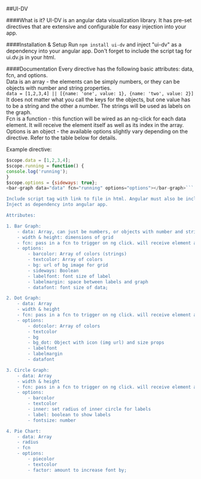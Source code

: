 ##UI-DV

####What is it?
UI-DV is an angular data visualization library. It has pre-set directives that are extensive and configurable for easy injection into your app.

####Installation & Setup
Run ````npm install ui-dv```` and inject "ui-dv" as a dependency into your angular app. Don't forget to include the script tag for ui.dv.js in your html.

####Documentation
Every directive has the following basic attributes: data, fcn, and options.  
Data is an array - the elements can be simply numbers, or they can be objects with number and string properties.  
```data = [1,2,3,4] || [{name: 'one', value: 1}, {name: 'two', value: 2}]```  
It does not matter what you call the keys for the objects, but one value has to be a string and the other a number. The strings will be used as labels on the graph.  
Fcn is a function - this function will be wired as an ng-click for each data element. It will receive the element itself as well as its index in the array.  
Options is an object - the available options slightly vary depending on the directive. Refer to the table below for details.


Example directive:  
```javascript
$scope.data = [1,2,3,4];  
$scope.running = function() {  
console.log('running');  
}  
$scope.options = {sideways: true};  
<bar-graph data="data" fcn="running" options="options"></bar-graph>```  

Include script tag with link to file in html. Angular must also be included.
Inject as dependency into angular app.

Attributes:

1. Bar Graph:
	- data: Array, can just be numbers, or objects with number and string props
	- width & height: dimensions of grid
	- fcn: pass in a fcn to trigger on ng click. will receive element and index
	- options:
		- barcolor: Array of colors (strings)
		- textcolor: Array of colors
		- bg: url of bg image for grid
		- sideways: Boolean
		- labelfont: font size of label
		- labelmargin: space between labels and graph
		- datafont: font size of data;

2. Dot Graph:
	- data: Array
	- width & height
	- fcn: pass in a fcn to trigger on ng click. will receive element and index
	- options:
		- dotcolor: Array of colors
		- textcolor
		- bg
		- bg_dot: Object with icon (img url) and size props
		- labelfont
		- labelmargin
		- datafont

3. Circle Graph:
	- data: Array
	- width & height
	- fcn: pass in a fcn to trigger on ng click. will receive element and index
	- options:
		- barcolor
		- textcolor
		- inner: set radius of inner circle for labels
		- label: boolean to show labels
		- fontsize: number

4. Pie Chart:
	- data: Array
	- radius
	- fcn
	- options:
		- piecolor
		- textcolor
		- factor: amount to increase font by;